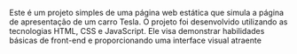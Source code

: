 Este é um projeto simples de uma página web estática que simula a página de apresentação de um carro Tesla. O projeto foi desenvolvido utilizando as tecnologias HTML, CSS e JavaScript. Ele visa demonstrar habilidades básicas de front-end e proporcionando uma interface visual atraente
